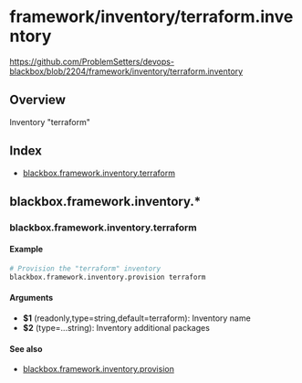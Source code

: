 # framework/inventory/terraform.inventory

https://github.com/ProblemSetters/devops-blackbox/blob/2204/framework/inventory/terraform.inventory

## Overview

Inventory "terraform"

## Index

* [blackbox.framework.inventory.terraform](#blackboxframeworkinventoryterraform)

## blackbox.framework.inventory.*

### blackbox.framework.inventory.terraform

#### Example

```bash
# Provision the "terraform" inventory
blackbox.framework.inventory.provision terraform
```

#### Arguments

* **$1** (readonly,type=string,default=terraform): Inventory name
* **$2** (type=...string): Inventory additional packages

#### See also

* [blackbox.framework.inventory.provision](#blackboxframeworkinventoryprovision)

